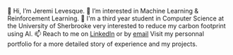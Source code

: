 👋 Hi, I’m Jeremi Levesque.
👀 I’m interested in Machine Learning & Reinforcement Learning.
🌱 I'm a third year student in Computer Science at the University of Sherbrooke very interested to reduce my carbon footprint using AI.
📫 Reach to me on [LinkedIn](https://www.linkedin.com/in/jeremilevesque/) or by [email](mailto:jeremilevesque@hotmail.com)
Visit my personnal portfolio for a more detailed story of experience and my projects.
